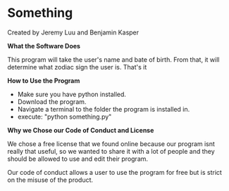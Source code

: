 # Something
Created by Jeremy Luu and Benjamin Kasper

**What the Software Does**

This program will take the user's name and bate of birth. From that, it will determine what zodiac sign the user is. That's it

**How to Use the Program**
- Make sure you have python installed.
- Download the program.
- Navigate a terminal to the folder the program is installed in.
- execute: "python something.py"

**Why we Chose our Code of Conduct and License**

We chose a free license that we found online because our program isnt really that useful, so we wanted to share it with a lot of people and they should be allowed to use and edit their program.

Our code of conduct allows a user to use the program for free but is strict on the misuse of the product. 
